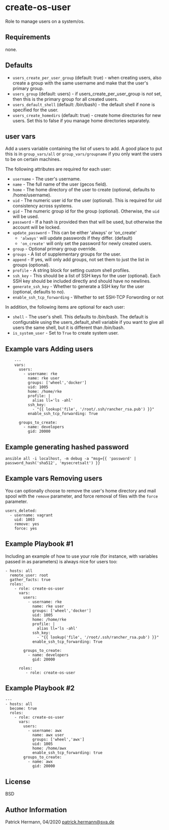 create-os-user
=========

Role to manage users on a system/os.

Requirements
------------

none.

Defaults
--------------

* `users_create_per_user_group` (default: true) - when creating users, also
  create a group with the same username and make that the user's primary
  group.
* `users_group` (default: users) - if users_create_per_user_group is _not_ set,
  then this is the primary group for all created users.
* `users_default_shell` (default: /bin/bash) - the default shell if none is
  specified for the user.
* `users_create_homedirs` (default: true) - create home directories for new
  users. Set this to false if you manage home directories separately.

user vars
------------

Add a users variable containing the list of users to add. A good place to put
this is in `group_vars/all` or `group_vars/groupname` if you only want the
users to be on certain machines.

The following attributes are required for each user:

* `username` - The user's username.
* `name` - The full name of the user (gecos field).
* `home` - The home directory of the user to create (optional, defaults to /home/username).
* `uid` - The numeric user id for the user (optional). This is required for uid consistency
  across systems.
* `gid` - The numeric group id for the group (optional). Otherwise, the
  `uid` will be used.
* `password` - If a hash is provided then that will be used, but otherwise the
  account will be locked.
* `update_password` - This can be either 'always' or 'on_create'
  - `'always'` will update passwords if they differ. (default)
  - `'on_create'` will only set the password for newly created users.
* `group` - Optional primary group override.
* `groups` - A list of supplementary groups for the user.
* `append` - If yes, will only add groups, not set them to just the list in groups (optional).
* `profile` - A string block for setting custom shell profiles.
* `ssh_key` - This should be a list of SSH keys for the user (optional). Each SSH key
  should be included directly and should have no newlines.
* `generate_ssh_key` - Whether to generate a SSH key for the user (optional, defaults to no).
* `enable_ssh_tcp_forwarding` - Whether to set SSH-TCP Forwording or not
 
In addition, the following items are optional for each user:

* `shell` - The user's shell. This defaults to /bin/bash. The default is
  configurable using the users_default_shell variable if you want to give all
  users the same shell, but it is different than /bin/bash.
* `is_system_user` -  Set to `True` to create system user.

Example vars Adding users
-------------------------
```
    ---
    vars:
      users:
        - username: rke 
          name: rke user
          groups: ['wheel','docker']
          uid: 1005
          home: /home/rke
          profile: |
            alias ll='ls -ahl'
          ssh_key:
            - "{{ lookup('file', '/root/.ssh/rancher_rsa.pub') }}"
          enable_ssh_tcp_forwarding: True
        
      groups_to_create:
        - name: developers
          gid: 20000
```

Example generating hashed password
----------------------------------

```
ansible all -i localhost, -m debug -a "msg={{ 'password' | password_hash('sha512', 'mysecretsalt') }}
```


Example vars Removing users
---------------------------

You can optionally choose to remove the user's home directory and mail spool with
the `remove` parameter, and force removal of files with the `force` parameter.

    users_deleted:
      - username: vagrant
        uid: 1003
        remove: yes
        force: yes


Example Playbook #1
----------------

Including an example of how to use your role (for instance, with variables passed in as parameters) is always nice for users too:

```
- hosts: all
  remote_user: root
  gather_facts: true
  roles:
    - role: create-os-user 
      vars:
        users:
          - username: rke 
            name: rke user
            groups: ['wheel','docker']
            uid: 1005
            home: /home/rke
            profile: |
              alias ll='ls -ahl'
            ssh_key:
              - "{{ lookup('file', '/root/.ssh/rancher_rsa.pub') }}"
            enable_ssh_tcp_forwarding: True
        
        groups_to_create:
          - name: developers
            gid: 20000

      roles:
         - role: create-os-user
```


Example Playbook #2
----------------
```
---
- hosts: all
  become: true
  roles:
    - role: create-os-user
      vars:
        users:
          - username: awx
            name: awx user
            groups: ['wheel','awx']
            uid: 1005
            home: /home/awx
            enable_ssh_tcp_forwarding: true
        groups_to_create:
          - name: awx
            gid: 20000
```

License
-------

BSD

Author Information
------------------

Patrick Hermann, 04/2020
patrick.hermann@sva.de